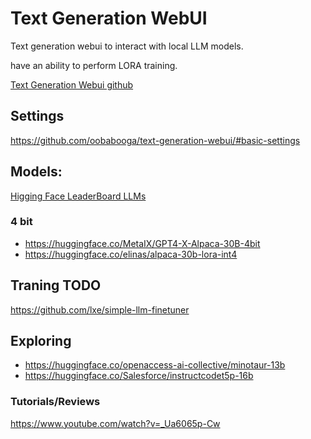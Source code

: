 # Text Generation WebUI

Text generation webui to interact with local LLM models.

have an ability to perform LORA training.

[Text Generation Webui github](https://github.com/oobabooga/text-generation-webui)

## Settings

https://github.com/oobabooga/text-generation-webui/#basic-settings

## Models:

[Higging Face LeaderBoard LLMs](https://huggingface.co/spaces/HuggingFaceH4/open_llm_leaderboard)

### 4 bit

- https://huggingface.co/MetaIX/GPT4-X-Alpaca-30B-4bit
- https://huggingface.co/elinas/alpaca-30b-lora-int4

## Traning TODO

https://github.com/lxe/simple-llm-finetuner

## Exploring

- https://huggingface.co/openaccess-ai-collective/minotaur-13b
- https://huggingface.co/Salesforce/instructcodet5p-16b

### Tutorials/Reviews

https://www.youtube.com/watch?v=_Ua6065p-Cw
